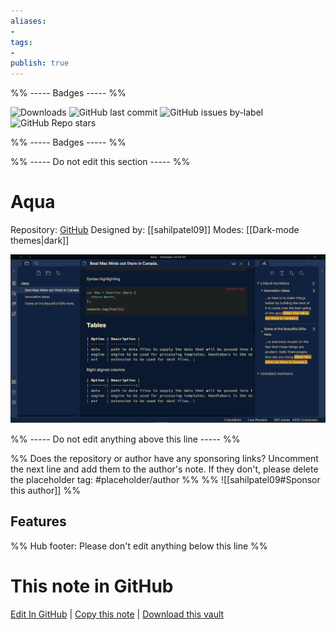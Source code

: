 ```yaml
---
aliases:
- 
tags: 
- 
publish: true
---
```


%% ----- Badges ----- %%

![Downloads](https://img.shields.io/badge/downloads-2255-573E7A?style=for-the-badge&logo=)
![GitHub last commit](https://img.shields.io/github/last-commit/sahilpatel09/Aqua-obsidian?color=573E7A&label=last%20update&logo=github&style=for-the-badge)
![GitHub issues by-label](https://img.shields.io/github/issues/sahilpatel09/Aqua-obsidian/help%20wanted?color=573E7A&logo=github&style=for-the-badge) 
![GitHub Repo stars](https://img.shields.io/github/stars/sahilpatel09/Aqua-obsidian?color=573E7A&logo=github&style=for-the-badge)

%% ----- Badges ----- %%

%% ----- Do not edit this section ----- %%

# Aqua

Repository: [GitHub](https://github.com/sahilpatel09/Aqua-obsidian)
Designed by: [[sahilpatel09]]
Modes: [[Dark-mode themes|dark]]



![screenshot](https://github.com/sahilpatel09/Aqua-obsidian/raw/main/dark.png)

%% ----- Do not edit anything above this line ----- %% 

%% Does the repository or author have any sponsoring links? Uncomment the next line and add them to the author's note. If they don't, please delete the placeholder tag: #placeholder/author %%
%% ![[sahilpatel09#Sponsor this author]] %%


## Features



%% Hub footer: Please don't edit anything below this line %%

# This note in GitHub

<span class="git-footer">[Edit In GitHub](https://github.dev/obsidian-community/obsidian-hub/blob/main/02%20-%20Community%20Expansions/02.05%20All%20Community%20Expansions/Themes/Aqua.md "git-hub-edit-note") | [Copy this note](https://raw.githubusercontent.com/obsidian-community/obsidian-hub/main/02%20-%20Community%20Expansions/02.05%20All%20Community%20Expansions/Themes/Aqua.md "git-hub-copy-note") | [Download this vault](https://github.com/obsidian-community/obsidian-hub/archive/refs/heads/main.zip "git-hub-download-vault") </span>
